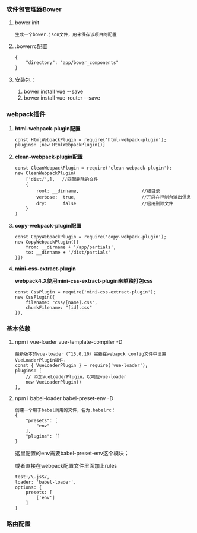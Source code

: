 ### 软件包管理器Bower
    
1. bower init

    ````
    生成一个bower.json文件，用来保存该项目的配置
    ````
1. .bowerrc配置
    
    ````
    {
        "directory": "app/bower_components"
    }
    ````
1. 安装包：
    
    1. bower install vue --save 
    1. bower install vue-router --save


### webpack插件

1. **html-webpack-plugin配置**

    ````
    const HtmlWebpackPlugin = require('html-webpack-plugin');
    plugins: [new HtmlWebpackPlugin()]
    ````
    
1. **clean-webpack-plugin配置**
    ````
    const CleanWebpackPlugin = require('clean-webpack-plugin');
    new CleanWebpackPlugin(
        ['dist/',],　 //匹配删除的文件
        {
            root: __dirname,       　　　　　　　　　　//根目录
            verbose:  true,        　　　　　　　　　　//开启在控制台输出信息
            dry:      false        　　　　　　　　　　//启用删除文件
        }
    )
    ````

1. **copy-webpack-plugin配置**

    ````
    const CopyWebpackPlugin = require('copy-webpack-plugin');    
    new CopyWebpackPlugin([{
        from: __dirname + '/app/partials',
        to: __dirname + '/dist/partials'
    }])
    ````

1. **mini-css-extract-plugin**
    
    **webpack4.X使用mini-css-extract-plugin来单独打包css**
    ````
    const CssPlugin = require('mini-css-extract-plugin');    
    new CssPlugin({
        filename: "css/[name].css",
        chunkFilename: "[id].css"
    }),
    ````


### 基本依赖
    
1. npm i vue-loader vue-template-compiler -D 

    ```
    最新版本的vue-loader（^15.0.10）需要在webapck config文件中设置VueLoaderPlugin插件，
    const { VueLoaderPlugin } = require('vue-loader');
    plugins: [        
        // 添加VueLoaderPlugin，以响应vue-loader         
        new VueLoaderPlugin()  
    ],
    ```
    
1. npm i babel-loader babel-preset-env -D

    ````
    创建一个用于babel调用的文件，名为.babelrc：
    {
    	"presets": [
    		"env"
    	],
    	"plugins": []
    }
    ````
    这里配置的env需要babel-preset-env这个模块；
    
    或者直接在webpack配置文件里面加上rules

    ````
    test:/\.js$/,
    loader: 'babel-loader',
    options: {
        presets: [
            ['env']
        ]
    }
    ````


### 路由配置

